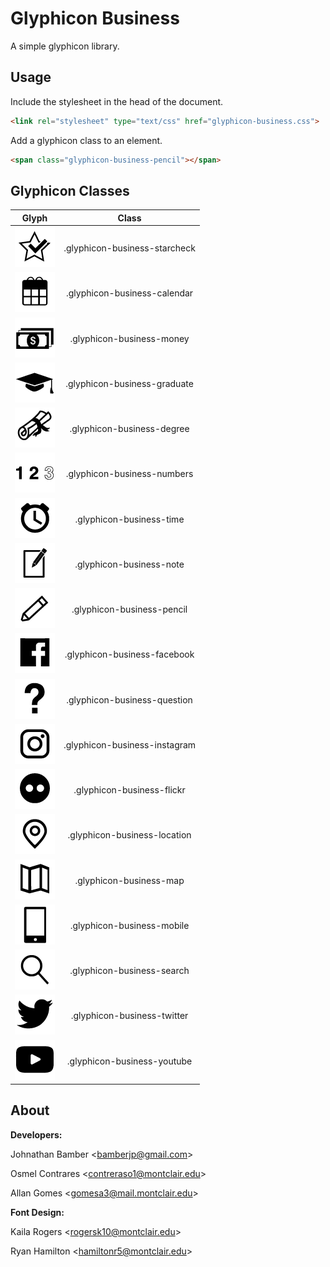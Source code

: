 
# Glyphicon Business
A simple glyphicon library.

## Usage
Include the stylesheet in the head of the document.
```html
<link rel="stylesheet" type="text/css" href="glyphicon-business.css">
```
Add a glyphicon class to an element.
```html
<span class="glyphicon-business-pencil"></span>
```

## Glyphicon Classes
| Glyph | Class |
| ------------- |:-------------:|
| ![glyphicon-business-starcheck](https://github.com/bamberjp/Glyphicon-Business/blob/master/image/glyphicon-business-starcheck.png "glyphicon-business-starcheck") | .glyphicon-business-starcheck |
| ![glyphicon-business-calendar](https://github.com/bamberjp/Glyphicon-Business/blob/master/image/glyphicon-business-calendar.png "glyphicon-business-calendar") | .glyphicon-business-calendar |
| ![glyphicon-business-money](https://github.com/bamberjp/Glyphicon-Business/blob/master/image/glyphicon-business-money.png "glyphicon-business-money") | .glyphicon-business-money |
| ![glyphicon-business-graduate](https://github.com/bamberjp/Glyphicon-Business/blob/master/image/glyphicon-business-graduate.png "glyphicon-business-graduate") | .glyphicon-business-graduate |
| ![glyphicon-business-degree](https://github.com/bamberjp/Glyphicon-Business/blob/master/image/glyphicon-business-degree.png "glyphicon-business-degree") | .glyphicon-business-degree |
| ![glyphicon-business-numbers](https://github.com/bamberjp/Glyphicon-Business/blob/master/image/glyphicon-business-numbers.png "glyphicon-business-numbers") | .glyphicon-business-numbers |
| ![glyphicon-business-time](https://github.com/bamberjp/Glyphicon-Business/blob/master/image/glyphicon-business-time.png "glyphicon-business-time") | .glyphicon-business-time |
| ![glyphicon-business-note](https://github.com/bamberjp/Glyphicon-Business/blob/master/image/glyphicon-business-note.png "glyphicon-business-note") | .glyphicon-business-note |
| ![glyphicon-business-pencil](https://github.com/bamberjp/Glyphicon-Business/blob/master/image/glyphicon-business-pencil.png "glyphicon-business-pencil") | .glyphicon-business-pencil |
| ![glyphicon-business-facebook](https://github.com/bamberjp/Glyphicon-Business/blob/master/image/glyphicon-business-facebook.png "glyphicon-business-facebook") | .glyphicon-business-facebook |
| ![glyphicon-business-question](https://github.com/bamberjp/Glyphicon-Business/blob/master/image/glyphicon-business-question.png "glyphicon-business-question") | .glyphicon-business-question |
| ![glyphicon-business-instagram](https://github.com/bamberjp/Glyphicon-Business/blob/master/image/glyphicon-business-instagram.png "glyphicon-business-instagram") | .glyphicon-business-instagram |
| ![glyphicon-business-flickr](https://github.com/bamberjp/Glyphicon-Business/blob/master/image/glyphicon-business-flickr.png "glyphicon-business-flickr") | .glyphicon-business-flickr |
| ![glyphicon-business-location](https://github.com/bamberjp/Glyphicon-Business/blob/master/image/glyphicon-business-location.png "glyphicon-business-location") | .glyphicon-business-location |
| ![glyphicon-business-map](https://github.com/bamberjp/Glyphicon-Business/blob/master/image/glyphicon-business-map.png "glyphicon-business-map") | .glyphicon-business-map |
| ![glyphicon-business-mobile](https://github.com/bamberjp/Glyphicon-Business/blob/master/image/glyphicon-business-mobile.png "glyphicon-business-mobile") | .glyphicon-business-mobile |
| ![glyphicon-business-search](https://github.com/bamberjp/Glyphicon-Business/blob/master/image/glyphicon-business-search.png "glyphicon-business-search") | .glyphicon-business-search |
| ![glyphicon-business-twitter](https://github.com/bamberjp/Glyphicon-Business/blob/master/image/glyphicon-business-twitter.png "glyphicon-business-twitter") | .glyphicon-business-twitter |
| ![glyphicon-business-youtube](https://github.com/bamberjp/Glyphicon-Business/blob/master/image/glyphicon-business-youtube.png "glyphicon-business-youtube") | .glyphicon-business-youtube |

## About

**Developers:**

Johnathan Bamber \<bamberjp@gmail.com\>

Osmel Contrares \<contreraso1@montclair.edu\>

Allan Gomes \<gomesa3@mail.montclair.edu\>

**Font Design:**

Kaila Rogers \<rogersk10@montclair.edu\>

Ryan Hamilton \<hamiltonr5@montclair.edu\>
